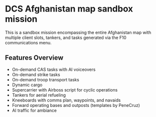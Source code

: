 # DCS Afghanistan map sandbox mission
This is a sandbox mission encompassing the entire Afghanistan map with multiple client slots, tankers, and tasks generated via the F10 communications menu.

## Features Overview
* On-demand CAS tasks with AI voiceovers
* On-demand strike tasks
* On-demand troop transport tasks
* Dynamic cargo
* Supercarrier with Airboss script for cyclic operations
* Tankers for aerial refueling
* Kneeboards with comms plan, waypoints, and navaids
* Forward operating bases and outposts (templates by PeneCruz)
* AI traffic for ambiance




